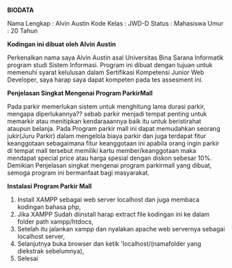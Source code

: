 **BIODATA**

Nama Lengkap : Alvin Austin
Kode Kelas   : JWD-D
Status       : Mahasiswa
Umur         : 20 Tahun


**Kodingan ini dibuat oleh Alvin Austin**

Perkenalkan nama saya Alvin Austin asal Universitas Bina Sarana Informatik program studi
Sistem Informasi. Program ini dibuat dengan tujuan untuk memenuhi syarat kelulusan dalam Sertifikasi Kompetensi
Junior Web Developer, saya harap saya dapat kompeten pada tes assesment ini.


**Penjelasan Singkat Mengenai Program ParkirMall**

Pada parkir memerlukan sistem untuk menghitung lama durasi parkir, mengapa diperlukannya?? sebab parkir menjadi
tempat penting untuk memarkir atau menitipkan kendaraaannya baik itu untuk beristirahat ataupun belanja. Pada
Program parkir mall ini dapat memudahkan seorang jukir(Juru Parkir) dalam mengelola biaya parkir dan juga terdapat 
fitur keanggotaan sebagaimana fitur keanggotaan ini apabila orang ingin parkir di tempat mall tersebut memiliki
kartu member/keanggotaan maka mendapat special price atau harga spesial dengan diskon sebesar 10%. Demikian
Penjelasan singkat mengenai program parkirmall yang dibuat, semoga program ini bermanfaat bagi masyarakat.

**Instalasi Program Parkir Mall**

1. Install XAMPP sebagai web server localhost dan juga membaca kodingan bahasa php,
2. Jika XAMPP Sudah diinstall harap extract file kodingan ini ke dalam folder path xampp/htdocs,
3. Setelah itu jalankan xampp dan nyalakan apache web servernya sebagai localhost server,
4. Selanjutnya buka browser dan ketik 'localhost/(namafolder yang diekstrak sebelumnya),
5. Selesai
